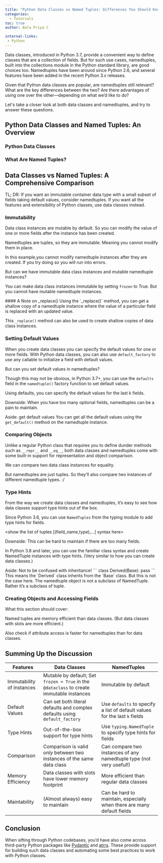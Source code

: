 ```yaml
---
title: "Python Data Classes vs Named Tuples: Differences You Should Know"
categories:
  - Tutorials
toc: true
author: Bala Priya C

internal-links:
 - Python
---
```


Data classes, introduced in Python 3.7, provide a convenient way to define classes that are a collection of fields. But for such use cases, namedtuples, built into the collections module in the Python standard library, are good choices too. Namedtuples have been around since Python 2.6, and several features have been added in the recent Python 3.x releases.

Given that Python data classes are popular, are namedtuples still relevant? What are the key differences between the two? Are there advantages of using one over the other—depending on what we’d like to do?

Let's take a closer look at both data classes and namedtuples, and try to answer these questions.

## Python Data Classes and Named Tuples: An Overview

### Python Data Classes



### What Are Named Tuples?


## Data Classes vs Named Tuples: A Comprehensive Comparison

<div class="notice--big--primary">
TL; DR: If you want an immutable container data type with a small subset of fields taking default values, consider namedtuples. If you want all the features and extensibility of Python classes, use data classes instead.
</div>

### Immutability

Data class instances are mutable by default. So you can modify the value of one or more fields after the instance has been created.

Namedtuples are tuples, so they are immutable. Meaning you cannot modify them in place. 

In this example,you cannot modify namedtuple instances after they are created. If you try doing so you will run into errors.

<Create instances of both the data class and namedtuple and explain.>

But can we have immutable data class instances and mutable namedtuple instances?

You can make data class instances immutable by setting `frozen` to True. But you cannot have mutable namedtuple instances.

<div class="notice--info">
#### A Note on _replace()
Using the `_replace()` method, you can get a shallow copy of a namedtuple instance where the value of a particular field is replaced with an updated value. 
  
This `_replace()` method can also be used to create shallow copies of data class instances.
</div>

### Setting Default Values

When you create data classes you can specify the default values for one or more fields. With Python data classes, you can also use `default_factory` to use any callable to initialize a field with default values.

<Set some simple little default literally defaults for fields in the example data class>

But can you set default values in namedtuples? 

Though this may not be obvious, in Python 3.7+, you can use the `defaults` field in the `namedtuple()` factory function to set default values.

Using defaults, you can specify the default values for the last k fields.

Downside: When you have too many optional fields, namedtuples can be a pain to maintain.

Aside: get default values
You can get all the default values using the `get_default()` method on the namedtuple instance. 

### Comparing Objects

Unlike a regular Python class that requires you to define dunder methods such as `__repr__` and `__eq__`, both data classes and namedtuples come with some built-in support for representation and object comparison.

We can compare two data class instances for equality. 

But namedtuples are just tuples. So they’ll also compare two instances of different namedtuple types. :/


### Type Hints

From the way we create data classes and namedtuples, it’s easy to see how data classes support type hints out of the box.

Since Python 3.6, you can use `NamedTuples` from the typing module to add type hints for fields.

<show the list of tuples [(field_name,type),...] syntax here>

Downside: This can be hard to maintain if there are too many fields.

In Python 3.8 and later, you can use the familiar class syntax and create NamedTuple instances with type hints. (Very similar to how you can create data classes.)

<div class="notice--big--primary">
Aside: Not to be confused with inheritance!
```
class Derived(Base):
     pass 
```
This means the `Derived` class inherits from the `Base` class. But this is not the case here. The namedtuple object is not a subclass of NamedTuple. Rather it’s a subclass of tuple.
</div>

### Creating Objects and Accessing Fields

What this section should cover:

Named tuples are memory efficient than data classes. (But data classes with slots are more efficient.)

Also check if attribute access is faster for namedtuples than for data classes.

## Summing Up the Discussion
 
|Features| Data Classes| NamedTuples|
|--------|-------------|------------|
|Immutability of instances|Mutable by default; Set `frozen = True` in the `@dataclass` to create immutable instances| Immutable by default|
|Default Values|Can set both literal defaults and complex defaults using `default_factory`| Use `defaults` to specify a list of default values for the last `k` fields|
|Type Hints|Out-of-the-box support for type hints|Use `typing.NamedTuple` to specify type hints for fields|
|Comparison|Comparison is valid *only* between two instances of the same data class| Can compare two instances of any namedtuple type (not very useful!)|
|Memory Efficiency|Data classes with slots have lower memory footprint|More efficient than regular data classes|
|Maintability|(Almost always) easy to maintain|Can be hard to maintain, especially when there are many default fields|

## Conclusion

<wrap up discussion>
<pointers to explore other related pkgs>

When sifting through Python codebases, you’d have also come across third-party Python packages like [Pydantic]() and [atrrs](). These provide support for building such data classes and automating some best practices to work with Python classes.

